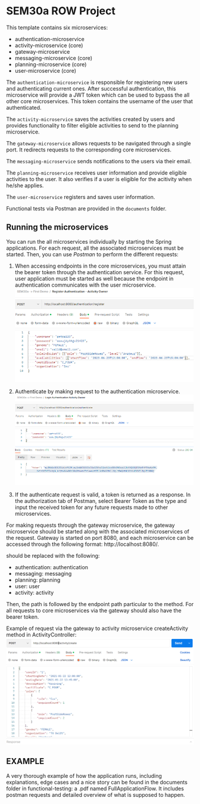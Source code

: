 # SEM30a ROW Project

This template contains six microservices:
- authentication-microservice 
- activity-microservice (core)
- gateway-microservice
- messaging-microservice (core)
- planning-microservice (core)
- user-microservice (core)

The `authentication-microservice` is responsible for registering new users and authenticating current ones. After successful authentication, this microservice will provide a JWT token which can be used to bypass the all other core microservices. This token contains the username of the user that authenticated.

The `activity-microservice` saves the activities created by users and provides functionality to filter eligible activities to send to the planning microservice.

The `gateway-microservice` allows requests to be navigated through a single port. It redirects requests to the corresponding core microservices.

The `messaging-microservice` sends notifications to the users via their email.

The `planning-microservice` receives user information and provide eligible activities to the user. It also verifies if a user is eligible for the acitivity when he/she applies.

The `user-microservice` registers and saves user information.

Functional tests via Postman are provided in the `documents` folder.

## Running the microservices

You can run the all microservices individually by starting the Spring applications. 
For each request, all the associated microservices must be started.
Then, you can use *Postman* to perform the different requests:

1. When accessing endpoints in the core microservices, you must attain the bearer token through the authentication service. For this request, user application must be started as well because the endpoint in authentication communicates with the user microservice.
![image](instructions/registerUser.png)

2. Authenticate by making request to the authentication microservice. 
![image](instructions/authenticateUser.png)

3. If the authenticate request is valid, a token is returned as a response. In the authorization tab of Postman, select Bearer Token as the type and input the received token for any future requests made to other microservices.

For making requests through the gateway microservice, the gateway microservice should be started along with the associated microservices of the request.
Gateway is started on port 8080, and each microservice can be accessed through the following format: http://localhost:8080/<microservicePath>.

<microservicePath> should be replaced with the following:
- authentication: authentication
- messaging: messaging
- planning: planning
- user: user
- activity: activity

Then, the path is followed by the endpoint path particular to the method.
For all requests to core microservices via the gateway should also have the bearer token.

Example of request via the gateway to activity microservice createActivity method in ActivityController:
![image](instructions/createActivity.png)

## EXAMPLE
A very thorough example of how the application runs, including explanations, edge cases and a nice story can be found in the documents folder in functional-testing: a .pdf named FullApplicationFlow.
It includes postman requests and detailed overview of what is supposed to happen.

